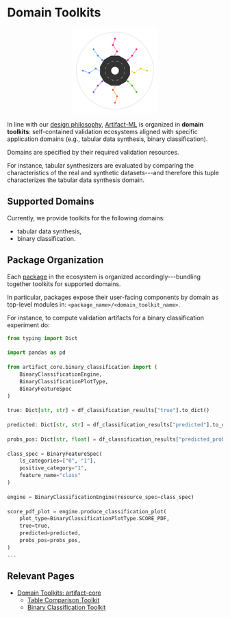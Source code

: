 # Domain Toolkits

<p align="center">
  <img src="../assets/artifact_ml_logo.svg" width="200" alt="Artifact-ML Logo">
</p>

In line with our [design philosophy](design_philosophy.md), [Artifact-ML](https://github.com/vasileios-ektor-papoulias/artifact-ml) is organized in **domain toolkits**: self-contained validation ecosystems aligned with specific application domains (e.g., tabular data synthesis, binary classification).

Domains are specified by their required validation resources.

For instance, tabular synthesizers are evaluated by comparing the characteristics of the real and synthetic datasets---and therefore this tuple characterizes the tabular data synthesis domain.

## Supported Domains

Currently, we provide toolkits for the following domains:

- tabular data synthesis,
- binary classification.

## Package Organization

Each [package](packages.md) in the ecosystem is organized accordingly---bundling together toolkits for supported domains.

In particular, packages expose their user-facing components by domain as top-level modules in: `<package_name>/<domain_toolkit_name>`.

For instance, to compute validation artifacts for a binary classification experiment do:

```python
from typing import Dict

import pandas as pd

from artifact_core.binary_classification import (
    BinaryClassificationEngine,
    BinaryClassificationPlotType,
    BinaryFeatureSpec
)

true: Dict[str, str] = df_classification_results["true"].to_dict()

predicted: Dict[str, str] = df_classification_results["predicted"].to_dict()

probs_pos: Dict[str, float] = df_classification_results["predicted_prob"].to_dict()

class_spec = BinaryFeatureSpec(
    ls_categories=["0", "1"],
    positive_category="1",
    feature_name="class"
)

engine = BinaryClassificationEngine(resource_spec=class_spec)

score_pdf_plot = engine.produce_classification_plot(
    plot_type=BinaryClassificationPlotType.SCORE_PDF,
    true=true,
    predicted=predicted,
    probs_pos=probs_pos,
)
...
```

## Relevant Pages

- [Domain Toolkits: artifact-core ](https://artifact-ml.readthedocs.io/en/latest/artifact-core/domain_toolkits/)
    - [Table Comparison Toolkit](https://artifact-ml.readthedocs.io/en/latest/artifact-core/domain_toolkits/table_comparison/)
    - [Binary Classification Toolkit](https://artifact-ml.readthedocs.io/en/latest/artifact-core/domain_toolkits/binary_classification/)